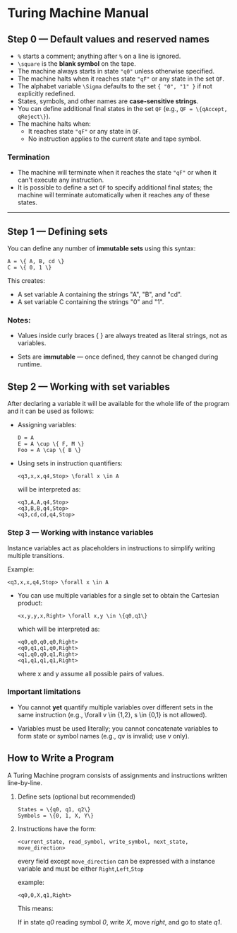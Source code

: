 # Turing Machine Manual

## Step 0 — Default values and reserved names

- `%` starts a comment; anything after `%` on a line is ignored.
- `\square` is the **blank symbol** on the tape.
- The machine always starts in state `"q0"` unless otherwise specified.
- The machine halts when it reaches state `"qF"` or any state in the set `QF`.
- The alphabet variable `\Sigma` defaults to the set `{ "0", "1" }` if not explicitly redefined.
- States, symbols, and other names are **case-sensitive strings**.
- You can define additional final states in the set `QF` (e.g., `QF = \{qAccept, qReject\}`).
- The machine halts when:
  - It reaches state `"qF"` or any state in `QF`.
  - No instruction applies to the current state and tape symbol.

### Termination

- The machine will terminate when it reaches the state `"qF"` or when it can't execute any instruction.
- It is possible to define a set `QF` to specify additional final states; the machine will terminate automatically when it reaches any of these states.

---

## Step 1 — Defining sets

You can define any number of **immutable sets** using this syntax:

```tm
A = \{ A, B, cd \}
C = \{ 0, 1 \}
```

This creates:
  - A set variable A containing the strings "A", "B", and "cd".
  - A set variable C containing the strings "0" and "1".

### Notes:
- Values inside curly braces \{ \} are always treated as literal strings, not as variables.

- Sets are **immutable** — once defined, they cannot be changed during runtime.

## Step 2 — Working with set variables

After declaring a variable it will be available for the whole life of the program and it can be used as follows:

- Assigning variables:
  ```tm
  D = A
  E = A \cup \{ F, M \}
  Foo = A \cap \{ B \}
  ```
- Using sets in instruction quantifiers:
  ```tm
  <q3,x,x,q4,Stop> \forall x \in A
  ```
  will be interpreted as:
  ```
  <q3,A,A,q4,Stop>
  <q3,B,B,q4,Stop>
  <q3,cd,cd,q4,Stop>
  
### Step 3 — Working with instance variables

Instance variables act as placeholders in instructions to simplify writing multiple transitions.

Example:
```tm
<q3,x,x,q4,Stop> \forall x \in A
```
  - You can use multiple variables for a single set to obtain the Cartesian product:
    ```
    <x,y,y,x,Right> \forall x,y \in \{q0,q1\}
    ```
    which will be interpreted as:
    ```
    <q0,q0,q0,q0,Right>
    <q0,q1,q1,q0,Right>
    <q1,q0,q0,q1,Right>
    <q1,q1,q1,q1,Right>
    ```
    where x and y assume all possible pairs of values.
  
  ### Important limitations 

  - You cannot **yet** quantify multiple variables over different sets in the same instruction (e.g., \forall v \in \{1,2\}, s \in \{0,1\} is not allowed).

  - Variables must be used literally; you cannot concatenate variables to form state or symbol names (e.g., qv is invalid; use v only).

## How to Write a Program
A Turing Machine program consists of assignments and instructions written line-by-line.

1) Define sets (optional but recommended)
    ```
    States = \{q0, q1, q2\}
    Symbols = \{0, 1, X, Y\}
    ```

2) Instructions have the form:
    ```tm
    <current_state, read_symbol, write_symbol, next_state, move_direction>
    ```
    every field except `move_direction` can be expressed with a instance variable and must be either
    `Right`,`Left`,`Stop`

    example:
    ```tm
    <q0,0,X,q1,Right>
    ```
    This means:

    If in state *q0* reading symbol *0*, write *X*, move *right*, and go to state *q1*.